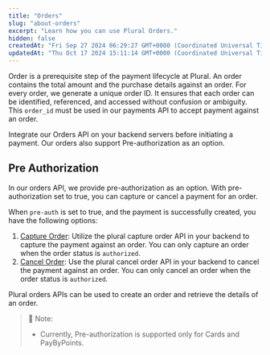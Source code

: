 ```yaml
---
title: "Orders"
slug: "about-orders"
excerpt: "Learn how you can use Plural Orders."
hidden: false
createdAt: "Fri Sep 27 2024 06:29:27 GMT+0000 (Coordinated Universal Time)"
updatedAt: "Thu Oct 17 2024 15:11:14 GMT+0000 (Coordinated Universal Time)"
---
```

Order is a prerequisite step of the payment lifecycle at Plural. An order contains the total amount and the purchase details against an order. For every order, we generate a unique order ID. It ensures that each order can be identified, referenced, and accessed without confusion or ambiguity. This `order_id` must be used in our payments API to accept payment against an order.

Integrate our Orders API on your backend servers before initiating a payment. Our orders also support Pre-authorization as an option.

## Pre Authorization

In our orders API, we provide pre-authorization as an option. With pre-authorization set to true, you can capture or cancel a payment for an order. 

When `pre-auth` is set to true, and the payment is successfully created, you have the following options:

1. <a style="text-decoration:underline;" href="https://developer.pluralonline.com/v3.0/reference/orders-capture" target="_blank">Capture Order</a>: Utilize the plural capture order API in your backend to capture the payment against an order. You can only capture an order when the order status is `authorized`.
2. <a style="text-decoration:underline;" href="https://developer.pluralonline.com/v3.0/reference/orders-cancel" target="_blank">Cancel Order</a>: Use the plural cancel order API in your backend to cancel the payment against an order. You can only cancel an order when the order status is `authorized`.

Plural orders APIs can be used to create an order and retrieve the details of an order.

> 📘 Note:
> 
> - Currently, Pre-authorization is supported only for Cards and PayByPoints.
